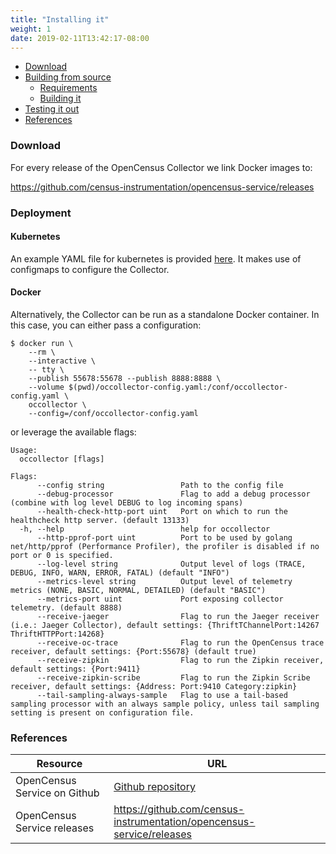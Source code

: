 ```yaml
---
title: "Installing it"
weight: 1
date: 2019-02-11T13:42:17-08:00
---
```


- [Download](#download)
- [Building from source](#building-from-source)
    - [Requirements](#requirements)
    - [Building it](#building-it)
- [Testing it out](#testing-it-out)
- [References](#references)

### Download
For every release of the OpenCensus Collector we link Docker images to:

https://github.com/census-instrumentation/opencensus-service/releases

### Deployment

#### Kubernetes

An example YAML file for kubernetes is provided
[here](https://github.com/census-instrumentation/opencensus-service/blob/master/example/k8s.yaml).
It makes use of configmaps to configure the Collector.

#### Docker

Alternatively, the Collector can be run as a standalone Docker container. In this case, you can either pass a configuration:

```shell
$ docker run \
    --rm \
    --interactive \
    -- tty \
    --publish 55678:55678 --publish 8888:8888 \
    --volume $(pwd)/occollector-config.yaml:/conf/occollector-config.yaml \
    occollector \
    --config=/conf/occollector-config.yaml
```
or leverage the available flags:

```text
Usage:
  occollector [flags]

Flags:
      --config string                 Path to the config file
      --debug-processor               Flag to add a debug processor (combine with log level DEBUG to log incoming spans)
      --health-check-http-port uint   Port on which to run the healthcheck http server. (default 13133)
  -h, --help                          help for occollector
      --http-pprof-port uint          Port to be used by golang net/http/pprof (Performance Profiler), the profiler is disabled if no port or 0 is specified.
      --log-level string              Output level of logs (TRACE, DEBUG, INFO, WARN, ERROR, FATAL) (default "INFO")
      --metrics-level string          Output level of telemetry metrics (NONE, BASIC, NORMAL, DETAILED) (default "BASIC")
      --metrics-port uint             Port exposing collector telemetry. (default 8888)
      --receive-jaeger                Flag to run the Jaeger receiver (i.e.: Jaeger Collector), default settings: {ThriftTChannelPort:14267 ThriftHTTPPort:14268}
      --receive-oc-trace              Flag to run the OpenCensus trace receiver, default settings: {Port:55678} (default true)
      --receive-zipkin                Flag to run the Zipkin receiver, default settings: {Port:9411}
      --receive-zipkin-scribe         Flag to run the Zipkin Scribe receiver, default settings: {Address: Port:9410 Category:zipkin}
      --tail-sampling-always-sample   Flag to use a tail-based sampling processor with an always sample policy, unless tail sampling setting is present on configuration file.
```
### References

Resource|URL
---|---
OpenCensus Service on Github|[Github repository](https://github.com/census-instrumentation/opencensus-service)
OpenCensus Service releases|https://github.com/census-instrumentation/opencensus-service/releases
